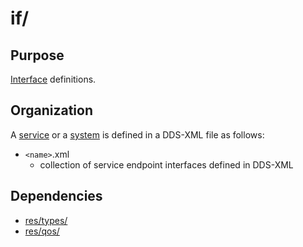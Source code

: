 # if/

## Purpose

[Interface](../doc/doma/Interface.md) definitions.

## Organization

A [service](../doc/doma/Service.md) or a [system](../doc/doma/System.md) *<name>* is
defined in a DDS-XML file as follows:

 - `<name>`.xml
   - collection of service endpoint interfaces defined in DDS-XML


## Dependencies

 - [res/types/](../res/types/README.md)
 - [res/qos/](../res/qos/README.md)
